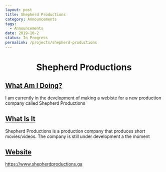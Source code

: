 ```yaml
---
layout: post
title: Shepherd Productions
category: Announcements
tags:
  - Announcements
date: 2019-10-2
status: In Progress
permalink: /projects/shepherd-productions
---
```


<center><h1>Shepherd Productions</h1></center>

## <u>What Am I Doing?</u>

I am currently in the development of making a webiste for a new production company called Shepherd Productions


## <u>What Is It</u>

Shepherd Productions is a production company that produces short movies/videos.  The company is still under development a the moment


## <u>Website</u>

<a target="_blank" href="https://www.shepherdproductions.ga">https://www.shepherdproductions.ga</a>
